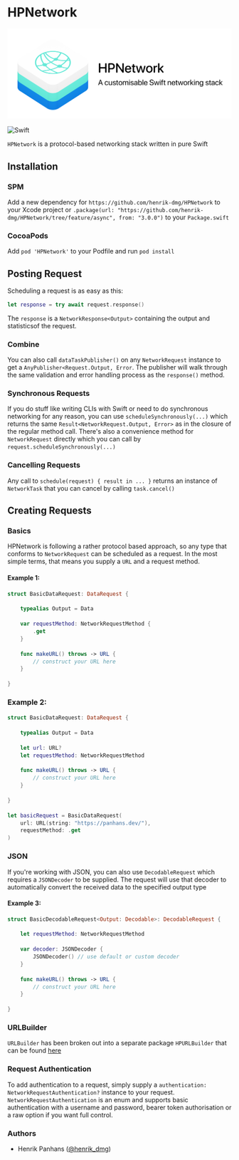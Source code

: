 # HPNetwork

![HPNetwork](/Assets/Banner.png)

![Swift](https://github.com/henrik-dmg/HPNetwork/workflows/Swift/badge.svg)

`HPNetwork` is a protocol-based networking stack written in pure Swift

## Installation

### SPM

Add a new dependency for `https://github.com/henrik-dmg/HPNetwork` to your Xcode project or `.package(url: "https://github.com/henrik-dmg/HPNetwork/tree/feature/async", from: "3.0.0")` to your `Package.swift`

### CocoaPods

Add `pod 'HPNetwork'` to your Podfile and run `pod install`

## Posting Request

Scheduling a request is as easy as this:

```swift
let response = try await request.response()
```

The `response` is a `NetworkResponse<Output>` containing the output and statisticsof the request.

### Combine

You can also call `dataTaskPublisher()` on any `NetworkRequest` instance to get a `AnyPublisher<Request.Output, Error`. The publisher will walk through the same validation and error handling process as the `response()` method.

### Synchronous Requests

If you do stuff like writing CLIs with Swift or need to do synchronous networking for any reason, you can use `scheduleSynchronously(...)` which returns the same `Result<NetworkRequest.Output, Error>` as in the closure of the regular method call. There's also a convenience method for `NetworkRequest` directly which you can call by `request.scheduleSynchronously(...)`

### Cancelling Requests

Any call to `schedule(request) { result in ... }` returns an instance of `NetworkTask` that you can cancel by calling `task.cancel()`

## Creating Requests

### Basics

HPNetwork is following a rather protocol based approach, so any type that conforms to `NetworkRequest` can be scheduled as a request. In the most simple terms, that means you supply a `URL` and a request method.

#### Example 1:

```swift
struct BasicDataRequest: DataRequest {

    typealias Output = Data

    var requestMethod: NetworkRequestMethod {
        .get
    }

    func makeURL() throws -> URL {
		// construct your URL here
	}

}
```

### Example 2:

```swift
struct BasicDataRequest: DataRequest {

    typealias Output = Data

    let url: URL?
    let requestMethod: NetworkRequestMethod

    func makeURL() throws -> URL {
		// construct your URL here
	}

}

let basicRequest = BasicDataRequest(
    url: URL(string: "https://panhans.dev/"),
    requestMethod: .get
)
```

### JSON

If you're working with JSON, you can also use `DecodableRequest` which requires a `JSONDecoder` to be supplied. The request will use that decoder to automatically convert the received data to the specified output type

#### Example 3:

```swift
struct BasicDecodableRequest<Output: Decodable>: DecodableRequest {

    let requestMethod: NetworkRequestMethod

    var decoder: JSONDecoder {
        JSONDecoder() // use default or custom decoder
    }

    func makeURL() throws -> URL {
		// construct your URL here
	}

}
```

### URLBuilder

`URLBuilder` has been broken out into a separate package `HPURLBuilder` that can be found [here](https://github.com/henrik-dmg/HPURLBuilder)

### Request Authentication

To add authentication to a request, simply supply a `authentication: NetworkRequestAuthentication?` instance to your request. `NetworkRequestAuthentication` is an enum and supports basic authentication with a username and password, bearer token authorisation or a raw option if you want full control.

### Authors

- Henrik Panhans ([@henrik_dmg](https://twitter.com/henrik_dmg))
